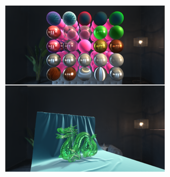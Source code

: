 ![img](https://github.com/VirtualDruid/IllusShader/blob/79276f0143d346e6a499925381fbe1641786cf5f/mats.png)
![img](https://github.com/VirtualDruid/IllusShader/blob/6f8faa4cf368eae3d9fa36d60068f74ccadbc97e/dragon.png)
